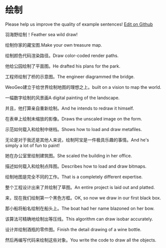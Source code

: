 # 绘制

Please help us improve the quality of example sentences! [Edit on Github](https://github.com/jiyushe/jiyu-example-sentence-source/blob/main/chinese/huizhi_1.md)

<p><span class="chinese">羽海野绘制！</span><span class="english">Feather sea wild draw!</span></p>

<p><span class="chinese">绘制你家的藏宝图.</span><span class="english">Make your own treasure map.</span></p>

<p><span class="chinese">绘制颜色代码渲染路径。</span><span class="english">Draw color-coded render paths.</span></p>

<p><span class="chinese">他给公园绘制了平面图。</span><span class="english">He drafted his plans for the park.</span></p>

<p><span class="chinese">工程师绘制了桥的示意图。</span><span class="english">The engineer diagrammed the bridge.</span></p>

<p><span class="chinese">WeoGeo建立于给世界绘制地图的理想之上。</span><span class="english">built on a vision to map the world.</span></p>

<p><span class="chinese">一幅数字绘制的风景画</span><span class="english">A digital painting of the landscape.</span></p>

<p><span class="chinese">并且，他打算亲自重新绘制。</span><span class="english">And he intends to redraw it himself.</span></p>

<p><span class="chinese">在表单上绘制未缩放的影像。</span><span class="english">Draws the unscaled image on the form.</span></p>

<p><span class="chinese">示范如何载入和绘制中继档。</span><span class="english">Shows how to load and draw metafiles.</span></p>

<p><span class="chinese">无论是对于我还是其他人来说，绘制阿宝是一件极具乐趣的事情。</span><span class="english">And he's simply a lot of fun to paint!</span></p>

<p><span class="chinese">她在办公室里绘制建筑图。</span><span class="english">She scaled the building in her office.</span></p>

<p><span class="chinese">描述如何载入和绘制点阵图。</span><span class="english">Describes how to load and draw bitmaps.</span></p>

<p><span class="chinese">绘制地图是完全不同的工作。</span><span class="english">That is a completely different expertise.</span></p>

<p><span class="chinese">整个工程设计出来了并绘制了草图。</span><span class="english">An entire project is laid out and platted.</span></p>

<p><span class="chinese">来，现在我们绘制第一个黑色方框。</span><span class="english">OK, so now we draw in our first black box.</span></p>

<p><span class="chinese">那小船将船名绘制在船头上。</span><span class="english">The boat had her name blazoned on her bow.</span></p>

<p><span class="chinese">该算法可精确地绘制出等压线。</span><span class="english">This algorithm can draw isobar accurately.</span></p>

<p><span class="chinese">设计并绘制酒瓶的零件图。</span><span class="english">Finish the detail drawing of a wine bottle.</span></p>

<p><span class="chinese">然后再编写代码来绘制这些对象。</span><span class="english">You write the code to draw all the objects.</span></p>

